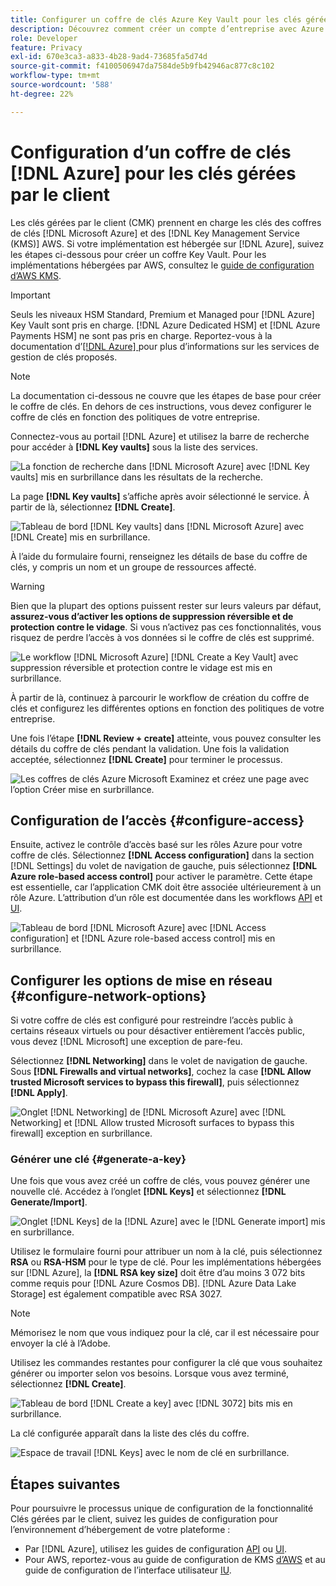 ```yaml
---
title: Configurer un coffre de clés Azure Key Vault pour les clés gérées par le client
description: Découvrez comment créer un compte d’entreprise avec Azure ou utiliser un compte d’entreprise existant et créer le coffre Key Vault.
role: Developer
feature: Privacy
exl-id: 670e3ca3-a833-4b28-9ad4-73685fa5d74d
source-git-commit: f4100506947da7584de5b9fb42946ac877c8c102
workflow-type: tm+mt
source-wordcount: '588'
ht-degree: 22%

---
```


# Configuration d’un coffre de clés [!DNL Azure] pour les clés gérées par le client

Les clés gérées par le client (CMK) prennent en charge les clés des coffres de clés [!DNL Microsoft Azure] et des [!DNL Key Management Service (KMS)] AWS. Si votre implémentation est hébergée sur [!DNL Azure], suivez les étapes ci-dessous pour créer un coffre Key Vault. Pour les implémentations hébergées par AWS, consultez le [guide de configuration d’AWS KMS](../aws/configure-kms.md).

>[!IMPORTANT]
>
>Seuls les niveaux HSM Standard, Premium et Managed pour [!DNL Azure] Key Vault sont pris en charge. [!DNL Azure Dedicated HSM] et [!DNL Azure Payments HSM] ne sont pas pris en charge. Reportez-vous à la documentation d’[[!DNL Azure] ](https://learn.microsoft.com/fr-fr/azure/security/fundamentals/key-management#azure-key-management-services) pour plus d’informations sur les services de gestion de clés proposés.

>[!NOTE]
>
>La documentation ci-dessous ne couvre que les étapes de base pour créer le coffre de clés. En dehors de ces instructions, vous devez configurer le coffre de clés en fonction des politiques de votre entreprise.

Connectez-vous au portail [!DNL Azure] et utilisez la barre de recherche pour accéder à **[!DNL Key vaults]** sous la liste des services.

![La fonction de recherche dans [!DNL Microsoft Azure] avec [!DNL Key vaults] mis en surbrillance dans les résultats de la recherche.](../../../images/governance-privacy-security/customer-managed-keys/access-key-vaults.png)

La page **[!DNL Key vaults]** s’affiche après avoir sélectionné le service. À partir de là, sélectionnez **[!DNL Create]**.

![Tableau de bord [!DNL Key vaults] dans [!DNL Microsoft Azure] avec [!DNL Create] mis en surbrillance.](../../../images/governance-privacy-security/customer-managed-keys/create-key-vault.png)

À l’aide du formulaire fourni, renseignez les détails de base du coffre de clés, y compris un nom et un groupe de ressources affecté.

>[!WARNING]
>
>Bien que la plupart des options puissent rester sur leurs valeurs par défaut, **assurez-vous d’activer les options de suppression réversible et de protection contre le vidage**. Si vous n’activez pas ces fonctionnalités, vous risquez de perdre l’accès à vos données si le coffre de clés est supprimé.
>
>![Le workflow [!DNL Microsoft Azure] [!DNL Create a Key Vault] avec suppression réversible et protection contre le vidage est mis en surbrillance.](../../../images/governance-privacy-security/customer-managed-keys/basic-config.png)

À partir de là, continuez à parcourir le workflow de création du coffre de clés et configurez les différentes options en fonction des politiques de votre entreprise.

Une fois l’étape **[!DNL Review + create]** atteinte, vous pouvez consulter les détails du coffre de clés pendant la validation. Une fois la validation acceptée, sélectionnez **[!DNL Create]** pour terminer le processus.

![Les coffres de clés Azure Microsoft Examinez et créez une page avec l’option Créer mise en surbrillance.](../../../images/governance-privacy-security/customer-managed-keys/finish-creation.png)

## Configuration de l’accès {#configure-access}

Ensuite, activez le contrôle d’accès basé sur les rôles Azure pour votre coffre de clés. Sélectionnez **[!DNL Access configuration]** dans la section [!DNL Settings] du volet de navigation de gauche, puis sélectionnez **[!DNL Azure role-based access control]** pour activer le paramètre. Cette étape est essentielle, car l’application CMK doit être associée ultérieurement à un rôle Azure. L’attribution d’un rôle est documentée dans les workflows [API](./api-set-up.md#assign-to-role) et [UI](./ui-set-up.md#assign-to-role).

![Tableau de bord [!DNL Microsoft Azure] avec [!DNL Access configuration] et [!DNL Azure role-based access control] mis en surbrillance.](../../../images/governance-privacy-security/customer-managed-keys/access-configuration.png)

## Configurer les options de mise en réseau {#configure-network-options}

Si votre coffre de clés est configuré pour restreindre l’accès public à certains réseaux virtuels ou pour désactiver entièrement l’accès public, vous devez [!DNL Microsoft] une exception de pare-feu.

Sélectionnez **[!DNL Networking]** dans le volet de navigation de gauche. Sous **[!DNL Firewalls and virtual networks]**, cochez la case **[!DNL Allow trusted Microsoft services to bypass this firewall]**, puis sélectionnez **[!DNL Apply]**.

![Onglet [!DNL Networking] de [!DNL Microsoft Azure] avec [!DNL Networking] et [!DNL Allow trusted Microsoft surfaces to bypass this firewall] exception en surbrillance.](../../../images/governance-privacy-security/customer-managed-keys/networking.png)

### Générer une clé {#generate-a-key}

Une fois que vous avez créé un coffre de clés, vous pouvez générer une nouvelle clé. Accédez à l’onglet **[!DNL Keys]** et sélectionnez **[!DNL Generate/Import]**.

![Onglet [!DNL Keys] de la [!DNL Azure] avec le [!DNL Generate import] mis en surbrillance.](../../../images/governance-privacy-security/customer-managed-keys/view-keys.png)

Utilisez le formulaire fourni pour attribuer un nom à la clé, puis sélectionnez **RSA** ou **RSA-HSM** pour le type de clé. Pour les implémentations hébergées sur [!DNL Azure], la **[!DNL RSA key size]** doit être d’au moins 3 072 bits **&#x200B;**&#x200B;comme requis pour [!DNL Azure Cosmos DB]. [!DNL Azure Data Lake Storage] est également compatible avec RSA 3027.

>[!NOTE]
>
>Mémorisez le nom que vous indiquez pour la clé, car il est nécessaire pour envoyer la clé à l’Adobe.

Utilisez les commandes restantes pour configurer la clé que vous souhaitez générer ou importer selon vos besoins. Lorsque vous avez terminé, sélectionnez **[!DNL Create]**.

![Tableau de bord [!DNL Create a key] avec [!DNL 3072] bits mis en surbrillance.](../../../images/governance-privacy-security/customer-managed-keys/configure-key.png)

La clé configurée apparaît dans la liste des clés du coffre.

![Espace de travail [!DNL Keys] avec le nom de clé en surbrillance.](../../../images/governance-privacy-security/customer-managed-keys/key-added.png)

## Étapes suivantes

Pour poursuivre le processus unique de configuration de la fonctionnalité Clés gérées par le client, suivez les guides de configuration pour l’environnement d’hébergement de votre plateforme :

- Par [!DNL Azure], utilisez les guides de configuration [API](./api-set-up.md) ou [UI](./ui-set-up.md).
- Pour AWS, reportez-vous au guide de configuration de KMS [d’AWS](../aws/configure-kms.md) et au guide de configuration de l’interface utilisateur [IU](../aws/ui-set-up.md).
